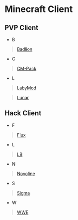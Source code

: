# Minecraft Client

## PVP Client

- B

> [Badlion]()

- C

> [CM-Pack]()

- L

> [LabyMod]()

> [Lunar]()

## Hack Client

- F

> [Flux]()

- L

> [LB]()

- N

> [Novoline]()

- S

> [Sigma]()

- W

> [WWE]()
